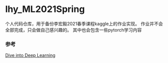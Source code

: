 # lhy_ML2021Spring
个人代码仓库，用于备份李宏毅2021春季课程kaggle上的作业实现。
作业并不会全部完成，只会做自己感兴趣的。
其中也会包含一些pytorch学习内容  


   

### 参考
[Dive into Deep Learning](https://zh-v2.d2l.ai)

